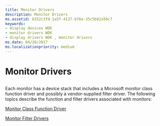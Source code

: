 ```yaml
---
title: Monitor Drivers
description: Monitor Drivers
ms.assetid: 6352c3fd-1a5f-4137-b76e-35c5b82a56c7
keywords:
- display devices WDK
- monitor drivers WDK
- display drivers WDK , monitor drivers
ms.date: 04/20/2017
ms.localizationpriority: medium
---
```


# Monitor Drivers


## <span id="ddk_monitor_drivers_gg"></span><span id="DDK_MONITOR_DRIVERS_GG"></span>


Each monitor has a device stack that includes a Microsoft monitor class function driver and possibly a vendor-supplied filter driver. The following topics describe the function and filter drivers associated with monitors:

[Monitor Class Function Driver](monitor-class-function-driver.md)

[Monitor Filter Drivers](monitor-filter-drivers.md)

 

 





